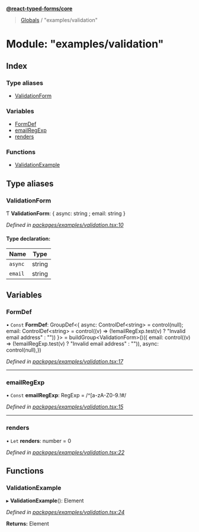 **[@react-typed-forms/core](../README.md)**

> [Globals](../globals.md) / "examples/validation"

# Module: "examples/validation"

## Index

### Type aliases

* [ValidationForm](_examples_validation_.md#validationform)

### Variables

* [FormDef](_examples_validation_.md#formdef)
* [emailRegExp](_examples_validation_.md#emailregexp)
* [renders](_examples_validation_.md#renders)

### Functions

* [ValidationExample](_examples_validation_.md#validationexample)

## Type aliases

### ValidationForm

Ƭ  **ValidationForm**: { async: string ; email: string  }

*Defined in [packages/examples/validation.tsx:10](https://github.com/doolse/react-typed-form/blob/2a3f260/packages/examples/validation.tsx#L10)*

#### Type declaration:

Name | Type |
------ | ------ |
`async` | string |
`email` | string |

## Variables

### FormDef

• `Const` **FormDef**: GroupDef<{ async: ControlDef<string\> = control(null); email: ControlDef<string\> = control((v) =\> (!emailRegExp.test(v) ? "Invalid email address" : "")) }\> = buildGroup<ValidationForm\>()({ email: control((v) =\> (!emailRegExp.test(v) ? "Invalid email address" : "")), async: control(null),})

*Defined in [packages/examples/validation.tsx:17](https://github.com/doolse/react-typed-form/blob/2a3f260/packages/examples/validation.tsx#L17)*

___

### emailRegExp

• `Const` **emailRegExp**: RegExp = /^[a-zA-Z0-9.!#$%&'*+/=?^\_\`{\|}~-]+@[a-zA-Z0-9-]+(?:\.[a-zA-Z0-9-]+)*$/

*Defined in [packages/examples/validation.tsx:15](https://github.com/doolse/react-typed-form/blob/2a3f260/packages/examples/validation.tsx#L15)*

___

### renders

• `Let` **renders**: number = 0

*Defined in [packages/examples/validation.tsx:22](https://github.com/doolse/react-typed-form/blob/2a3f260/packages/examples/validation.tsx#L22)*

## Functions

### ValidationExample

▸ **ValidationExample**(): Element

*Defined in [packages/examples/validation.tsx:24](https://github.com/doolse/react-typed-form/blob/2a3f260/packages/examples/validation.tsx#L24)*

**Returns:** Element
